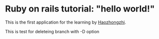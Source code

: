 # Ruby on rails tutorial: "hello world!"

This is the first application for the learning by [Haozhongzhi](http://wecangonow.github.com).

This is test for deleteing branch with -D option

